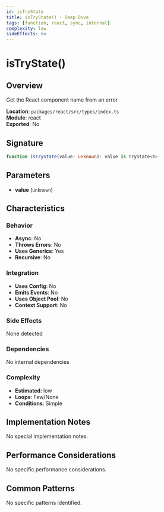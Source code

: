 ```yaml
---
id: isTryState
title: isTryState() - Deep Dive
tags: [function, react, sync, internal]
complexity: low
sideEffects: no
---
```


# isTryState()

## Overview
Get the React component name from an error

**Location**: `packages/react/src/types/index.ts`  
**Module**: react  
**Exported**: No  

## Signature
```typescript
function isTryState(value: unknown): value is TryState<T>
```

## Parameters
- **value** (`unknown`)

## Characteristics

### Behavior
- **Async**: No
- **Throws Errors**: No
- **Uses Generics**: Yes
- **Recursive**: No

### Integration
- **Uses Config**: No
- **Emits Events**: No
- **Uses Object Pool**: No
- **Context Support**: No

### Side Effects
None detected

### Dependencies
No internal dependencies

### Complexity
- **Estimated**: low
- **Loops**: Few/None
- **Conditions**: Simple



## Implementation Notes
No special implementation notes.

## Performance Considerations
No specific performance considerations.

## Common Patterns
No specific patterns identified.
